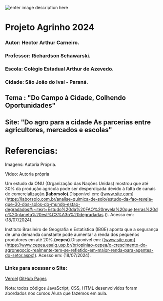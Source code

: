 ![enter image description here](https://www.sistemafaep.org.br/wp-content/uploads/2021/07/agrinho_500x1280-2.jpg)
# Projeto Agrinho 2024 
### Autor: Hector Arthur Carneiro.
### Professor: Richardson Schawarski.
### Escola: Colégio Estadual Arthur de Azevedo.
### Cidade: São João do Ivaí - Paraná.

## Tema : "Do Campo à Cidade, Colhendo Oportunidades"
## Site: "Do agro para a cidade As parcerias entre agricultores, mercados e escolas"

# Referencias:
Imagens: Autoria Própria.

Vídeo: Autoria própria

Um estudo da ONU (Organização das Nações Unidas) mostrou que até 30% da produção agrícola pode ser desperdiçada devido à falta de canais de comercialização.**(laborsolo)**.Disponível em: ([www.site.com](https://laborsolo.com.br/analise-quimica-de-solo/estudo-da-fao-revela-que-30-dos-solos-do-mundo-estao-degradados#:~:text=Estudo%20da%20FAO%20revela%20que,terras%20do%20planeta%20est%C3%A3o%20degradadas.)).  Acesso em: (18/07/2024).

Instituto Brasileiro de Geografia e Estatística (IBGE) aponta que a segurança de uma demanda constante pode aumentar a renda dos pequenos produtores em até 20%.**(cepea)**.Disponível em: ([www.site.com](https://www.cepea.esalq.usp.br/br/opiniao-cepea/o-crescimento-do-agronegocio-realmente-tem-se-refletido-em-maior-renda-para-agentes-do-setor.aspx)).  Acesso em: (18/07/2024).

### Links para acessar o Site:
[Vercel](agrinho-2024-zeta-flax.vercel.app/)
[GitHub Pages](https://hector-arthur.github.io/Agrinho-2024/)


Nota: todos códigos JavaScript, CSS, HTML desenvolvidos foram abordados nos cursos Alura que fazemos em aula.
